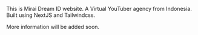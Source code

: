 This is Mirai Dream ID website. A Virtual YouTuber agency from Indonesia.
Built using NextJS and Tailwindcss.

More information will be added soon.
